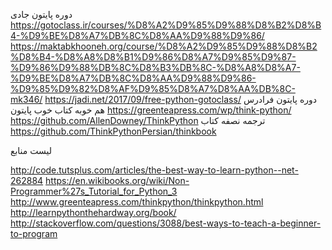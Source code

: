 



دوره پایتون جادی
https://gotoclass.ir/courses/%D8%A2%D9%85%D9%88%D8%B2%D8%B4-%D9%BE%D8%A7%DB%8C%D8%AA%D9%88%D9%86/
https://maktabkhooneh.org/course/%D8%A2%D9%85%D9%88%D8%B2%D8%B4-%D8%A8%D8%B1%D9%86%D8%A7%D9%85%D9%87-%D9%86%D9%88%DB%8C%D8%B3%DB%8C-%D8%A8%D8%A7-%D9%BE%D8%A7%DB%8C%D8%AA%D9%88%D9%86-%D9%85%D9%82%D8%AF%D9%85%D8%A7%D8%AA%DB%8C-mk346/
https://jadi.net/2017/09/free-python-gotoclass/
دوره پایتون فرادرس هم خوبه
کتاب خوب پایتون 
https://greenteapress.com/wp/think-python/
https://github.com/AllenDowney/ThinkPython
ترجمه نصفه کتاب
https://github.com/ThinkPythonPersian/thinkbook

لیست منابع

http://code.tutsplus.com/articles/the-best-way-to-learn-python--net-262884
https://en.wikibooks.org/wiki/Non-Programmer%27s_Tutorial_for_Python_3
http://www.greenteapress.com/thinkpython/thinkpython.html
http://learnpythonthehardway.org/book/
http://stackoverflow.com/questions/3088/best-ways-to-teach-a-beginner-to-program
